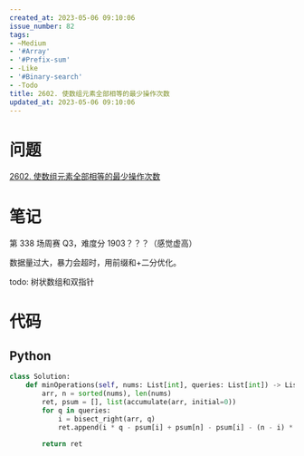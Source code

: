 ```yaml
---
created_at: 2023-05-06 09:10:06
issue_number: 82
tags:
- ~Medium
- '#Array'
- '#Prefix-sum'
- -Like
- '#Binary-search'
- -Todo
title: 2602. 使数组元素全部相等的最少操作次数
updated_at: 2023-05-06 09:10:06
---
```


# 问题

[2602. 使数组元素全部相等的最少操作次数](https://leetcode.cn/problems/minimum-operations-to-make-all-array-elements-equal/)

# 笔记

第 338 场周赛 Q3，难度分 1903？？？（感觉虚高）

数据量过大，暴力会超时，用前缀和+二分优化。

todo: 树状数组和双指针

# 代码

## Python

```python
class Solution:
    def minOperations(self, nums: List[int], queries: List[int]) -> List[int]:
        arr, n = sorted(nums), len(nums)
        ret, psum = [], list(accumulate(arr, initial=0))
        for q in queries:
            i = bisect_right(arr, q)
            ret.append(i * q - psum[i] + psum[n] - psum[i] - (n - i) * q)
        
        return ret

```
